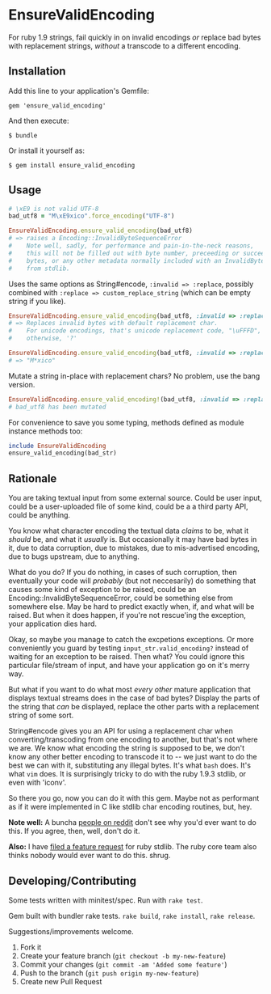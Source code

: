 # EnsureValidEncoding

For ruby 1.9 strings, fail quickly in on invalid encodings _or_ replace 
bad bytes with replacement strings, _without_ a transcode to a different encoding. 

## Installation

Add this line to your application's Gemfile:

    gem 'ensure_valid_encoding'

And then execute:

    $ bundle

Or install it yourself as:

    $ gem install ensure_valid_encoding

## Usage

~~~ruby
# \xE9 is not valid UTF-8
bad_utf8 = "M\xE9xico".force_encoding("UTF-8")  

EnsureValidEncoding.ensure_valid_encoding(bad_utf8)
# => raises a Encoding::InvalidByteSequenceError
#    Note well, sadly, for performance and pain-in-the-neck reasons,
#    this will not be filled out with byte number, preceeding or succeeding
#    bytes, or any other metadata normally included with an InvalidByteSequenceError
#    from stdlib. 
~~~~

Uses the same options as String#encode, `:invalid => :replace`, possibly
combined with `:replace => custom_replace_string` (which can be empty
string if you like). 

~~~ruby
EnsureValidEncoding.ensure_valid_encoding(bad_utf8, :invalid => :replace)
# => Replaces invalid bytes with default replacement char. 
#    For unicode encodings, that's unicode replacement code, "\uFFFD",
#    otherwise, '?'

EnsureValidEncoding.ensure_valid_encoding(bad_utf8, :invalid => :replace, :replace => "*")
# => "M*xico"
~~~

Mutate a string in-place with replacement chars? No problem, use the bang
version. 

~~~ruby
EnsureValidEncoding.ensure_valid_encoding!(bad_utf8, :invalid => :replace)
# bad_utf8 has been mutated
~~~

For convenience to save you some typing, methods defined as module instance
methods too:

~~~ruby
include EnsureValidEncoding
ensure_valid_encoding(bad_str)
~~~

## Rationale

You are taking textual input from some external source. Could be user input, 
could be a user-uploaded file of some kind, could be a a third party API, could
be anything. 

You know what character encoding the textual data _claims_ to be, what it
_should_ be, and what it _usually_ is.  But occasionally it may have bad bytes
in it, due to data corruption, due to mistakes, due to mis-advertised encoding, 
due to bugs upstream, due to anything. 

What do you do?  If you do nothing, in cases of such corruption, then 
eventually your code will _probably_ (but not neccesarily) do something 
that causes some kind of exception to be raised, could be an 
Encoding::InvalidByteSequenceError, could be something else from somewhere else. 
May be hard to predict exactly when, if, and what will be raised. 
But when it does happen, if you're not rescue'ing the exception, 
your application dies hard. 

Okay, so maybe you manage to catch the excpetions exceptions. Or more 
conveniently you guard by testing `input_str.valid_encoding?` instead of waiting
for an exception to be raised. Then what? You could ignore this particular 
file/stream of input, and have your application go on it's merry way. 

But what if you want to do what most _every other_ mature application that
displays textual streams does in the case of bad bytes? Display the parts of the
string that _can_ be displayed, replace the other parts with a replacement
string of some sort. 

String#encode gives you an API for using a replacement char when converting/transcoding
from one encoding to another, but that's not where we are. We know what encoding
the string is supposed to be, we don't know any other better encoding to 
transcode it to -- we just want to do the best we can with it, substituting
any illegal bytes. It's what `bash` does. It's what `vim` does.  It is
surprisingly tricky to do with the ruby 1.9.3 stdlib, or even with 'iconv'. 

So there you go, now you can do it with this gem. Maybe not as performant 
as if it were implemented in C like stdlib char encoding routines, but, hey. 

**Note well:** A buncha [people on reddit](http://www.reddit.com/r/ruby/comments/sfceq) don't see why you'd ever want to do
this. If you agree, then, well, don't do it. 

**Also:** I have [filed a feature request](https://bugs.ruby-lang.org/issues/6321) for ruby stdlib. The ruby core team
also thinks nobody would ever want to do this. shrug. 


## Developing/Contributing

Some tests written with minitest/spec. Run with `rake test`. 

Gem built with bundler rake tests. `rake build`, `rake install`, `rake release`. 

Suggestions/improvements welcome. 

1. Fork it
2. Create your feature branch (`git checkout -b my-new-feature`)
3. Commit your changes (`git commit -am 'Added some feature'`)
4. Push to the branch (`git push origin my-new-feature`)
5. Create new Pull Request

